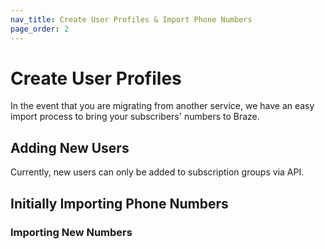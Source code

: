```yaml
---
nav_title: Create User Profiles & Import Phone Numbers
page_order: 2
---
```


# Create User Profiles

In the event that you are migrating from another service, we have an easy import process to bring your subscribers' numbers to Braze.



## Adding New Users

Currently, new users can only be added to subscription groups via API.

## Initially Importing Phone Numbers

### Importing New Numbers
